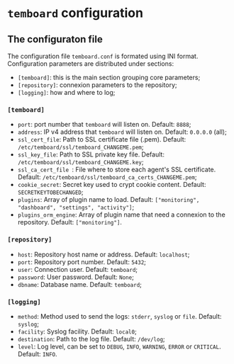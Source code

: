 # `temboard` configuration

## The configuraton file

The configuration file `temboard.conf` is formated using INI format. Configuration parameters are distributed under sections:
  - `[temboard]`: this is the main section grouping core parameters;
  - `[repository]`: connexion parameters to the repository;
  - `[logging]`: how and where to log;

### `[temboard]`
  - `port`: port number that `temboard` will listen on. Default: `8888`;
  - `address`: IP v4 address that `temboard` will listen on. Default: `0.0.0.0` (all);
  - `ssl_cert_file`: Path to SSL certificate file (.pem). Default: `/etc/temboard/ssl/temboard_CHANGEME.pem`;
  - `ssl_key_file`: Path to SSL private key file. Default: `/etc/temboard/ssl/temboard_CHANGEME.key`;
  - `ssl_ca_cert_file `: File where to store each agent's SSL certificate. Default: `/etc/temboard/ssl/temboard_ca_certs_CHANGEME.pem`;
  - `cookie_secret`: Secret key used to crypt cookie content. Default: `SECRETKEYTOBECHANGED`;
  - `plugins`: Array of plugin name to load. Default: `["monitoring", "dashboard", "settings", "activity"]`;
  - `plugins_orm_engine`: Array of plugin name that need a connexion to the repository. Default: `["monitoring"]`.

### `[repository]`
  - `host`: Repository host name or address. Default: `localhost`;
  - `port`: Repository port number. Default: `5432`;
  - `user`: Connection user. Default: `temboard`;
  - `password`: User password. Default: `None`;
  - `dbname`: Database name. Default: `temboard`;

### `[logging]`
  - `method`: Method used to send the logs: `stderr`, `syslog` or `file`. Default: `syslog`;
  - `facility`: Syslog facility. Default: `local0`;
  - `destination`: Path to the log file. Default: `/dev/log`;
  - `level`: Log level, can be set to `DEBUG`, `INFO`, `WARNING`, `ERROR` or `CRITICAL`. Default: `INFO`.
